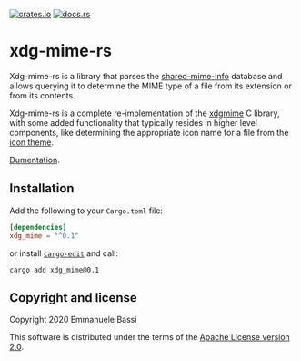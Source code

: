 [![crates.io](https://img.shields.io/crates/v/mime.svg)](https://crates.io/crates/xdg_mime)
[![docs.rs](https://docs.rs/mime/badge.svg)](https://docs.rs/xdg_mime)

xdg-mime-rs
===========

Xdg-mime-rs is a library that parses the [shared-mime-info][shared-mime]
database and allows querying it to determine the MIME type of a file from
its extension or from its contents.

Xdg-mime-rs is a complete re-implementation of the [xdgmime][xdgmime] C
library, with some added functionality that typically resides in higher
level components, like determining the appropriate icon name for a file
from the [icon theme][fdo-icon-theme].

[Dumentation][docs].

Installation
------------

Add the following to your `Cargo.toml` file:

```toml
[dependencies]
xdg_mime = "^0.1"
```

or install [`cargo-edit`][cargo-edit] and call:

```
cargo add xdg_mime@0.1
```

Copyright and license
---------------------

Copyright 2020  Emmanuele Bassi

This software is distributed under the terms of the [Apache License
version 2.0](./LICENSE.txt).

[shared-mime]: https://freedesktop.org/wiki/Specifications/shared-mime-info-spec/
[xdgmime]: https://gitlab.freedesktop.org/xdg/xdgmime
[fdo-icon-theme]: https://specifications.freedesktop.org/icon-theme-spec/icon-theme-spec-latest.html
[cargo-edit]: https://github.com/killercup/cargo-edit
[docs]: https://docs.rs/xdg_mime/
